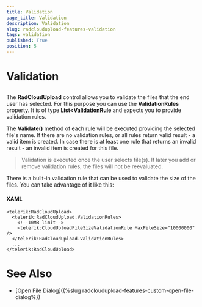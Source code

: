 ```yaml
---
title: Validation
page_title: Validation
description: Validation
slug: radcloudupload-features-validation
tags: validation
published: True
position: 5
---
```


# Validation





## 

The __RadCloudUpload__ control allows you to validate the files that the end user has selected. For this purpose you can use the __ValidationRules__ property. It is of type __List<[ValidationRule](http://msdn.microsoft.com/en-us/library/system.windows.controls.validationrule.aspx)__ and expects you to provide validation rules.
        

The __Validate()__ method of each rule will be executed providing the selected file's name. If there are no validation rules, or all rules return valid result - a valid item is created. In case there is at least one rule that returns an invalid result - an invalid item is created for this file.
        

>Validation is executed once the user selects file(s). If later you add or remove validation rules, the files will not be reevaluated.

There is a built-in validation rule that can be used to validate the size of the files. You can take advantage of it like this:

#### __XAML__
    <telerik:RadCloudUpload>
      <telerik:RadCloudUpload.ValidationRules>
        <!--10MB limit-->
        <telerik:CloudUploadFileSizeValidationRule MaxFileSize="10000000" />
      </telerik:RadCloudUpload.ValidationRules>
      ...
    </telerik:RadCloudUpload>



# See Also

 * [Open File Dialog]({%slug radcloudupload-features-custom-open-file-dialog%})
